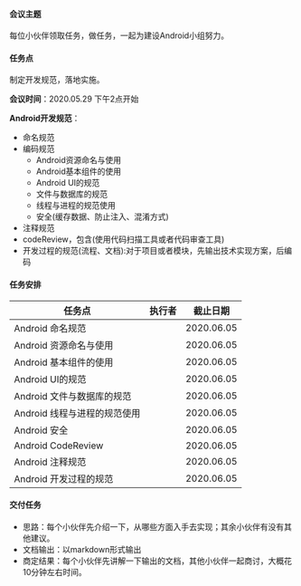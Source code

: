 #### **会议主题**

每位小伙伴领取任务，做任务，一起为建设Android小组努力。

#### **任务点**

制定开发规范，落地实施。

**会议时间**：2020.05.29 下午2点开始

**Android开发规范**：

- 命名规范
- 编码规范
  - Android资源命名与使用
  - Android基本组件的使用
  - Android UI的规范
  - 文件与数据库的规范
  - 线程与进程的规范使用
  - 安全(缓存数据、防止注入、混淆方式)
- 注释规范
- codeReview，包含(使用代码扫描工具或者代码审查工具)
- 开发过程的规范(流程、文档):对于项目或者模块，先输出技术实现方案，后编码

#### **任务安排**

| 任务点                       | 执行者 | 截止日期   |
| ---------------------------- | ------ | ---------- |
| Android 命名规范             |        | 2020.06.05 |
| Android 资源命名与使用       |        | 2020.06.05 |
| Android 基本组件的使用       |        | 2020.06.05 |
| Android UI的规范             |        | 2020.06.05 |
| Android 文件与数据库的规范   |        | 2020.06.05 |
| Android 线程与进程的规范使用 |        | 2020.06.05 |
| Android 安全                 |        | 2020.06.05 |
| Android CodeReview           |        | 2020.06.05 |
| Android 注释规范             |        | 2020.06.05 |
| Android 开发过程的规范       |        | 2020.06.05 |


#### **交付任务**

- 思路：每个小伙伴先介绍一下，从哪些方面入手去实现；其余小伙伴有没有其他建议。
- 文档输出：以markdown形式输出
- 商定结果：每个小伙伴先讲解一下输出的文档，其他小伙伴一起商讨，大概花10分钟左右时间。
